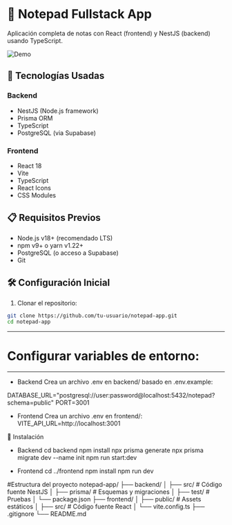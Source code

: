 # 📝 Notepad Fullstack App

Aplicación completa de notas con React (frontend) y NestJS (backend) usando TypeScript.

![Demo](https://via.placeholder.com/800x400?text=Notepad+App+Demo) <!-- Reemplaza con imagen real luego -->

## 🚀 Tecnologías Usadas

### Backend
- NestJS (Node.js framework)
- Prisma ORM
- TypeScript
- PostgreSQL (via Supabase)

### Frontend
- React 18
- Vite
- TypeScript
- React Icons
- CSS Modules

## 📋 Requisitos Previos

- Node.js v18+ (recomendado LTS)
- npm v9+ o yarn v1.22+
- PostgreSQL (o acceso a Supabase)
- Git

## 🛠️ Configuración Inicial

1. Clonar el repositorio:
```bash
git clone https://github.com/tu-usuario/notepad-app.git
cd notepad-app
```

--------------------------
# Configurar variables de entorno:
---------------------------
- Backend
Crea un archivo .env en backend/ basado en .env.example:

DATABASE_URL="postgresql://user:password@localhost:5432/notepad?schema=public"
PORT=3001

- Frontend
Crea un archivo .env en frontend/:
VITE_API_URL=http://localhost:3001

🔧 Instalación
- Backend
cd backend
npm install
npx prisma generate
npx prisma migrate dev --name init
npm run start:dev

- Frontend
cd ../frontend
npm install
npm run dev

#Estructura del proyecto
notepad-app/
├── backend/
│   ├── src/               # Código fuente NestJS
│   ├── prisma/            # Esquemas y migraciones
│   ├── test/              # Pruebas
│   └── package.json
├── frontend/
│   ├── public/            # Assets estáticos
│   ├── src/               # Código fuente React
│   └── vite.config.ts
├── .gitignore
└── README.md
